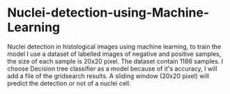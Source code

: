 # Nuclei-detection-using-Machine-Learning

Nuclei detection in histological images using machine learning, to train the model I use a dataset of labelled images of 
negative and positive samples, the size of each sample is 20x20 pixel.
The dataset contain 1186 samples.
I choose Decision tree classifier as a model because of it's accuracy, I will add a file of the gridsearch results.
A sliding window (20x20 pixel) will predict the detection or not of a nuclei cell.
